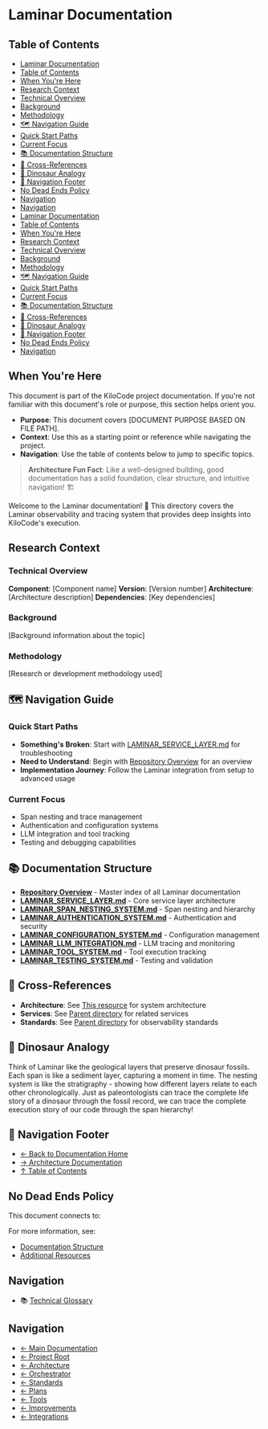 # Laminar Documentation

## Table of Contents

* [Laminar Documentation](#laminar-documentation)
* [Table of Contents](#table-of-contents)
* [When You're Here](#when-youre-here)
* [Research Context](#research-context)
* [Technical Overview](#technical-overview)
* [Background](#background)
* [Methodology](#methodology)
* [🗺️ Navigation Guide](#️-navigation-guide)
* [Quick Start Paths](#quick-start-paths)
* [Current Focus](#current-focus)
* [📚 Documentation Structure](#-documentation-structure)
* [🔗 Cross-References](#-cross-references)
* [🦕 Dinosaur Analogy](#-dinosaur-analogy)
* [🧭 Navigation Footer](#-navigation-footer)
* [No Dead Ends Policy](#no-dead-ends-policy)
* [Navigation](#navigation)
* [Navigation](#navigation)
* [Laminar Documentation](#laminar-documentation)
* [Table of Contents](#table-of-contents)
* [When You're Here](#when-youre-here)
* [Research Context](#research-context)
* [Technical Overview](#technical-overview)
* [Background](#background)
* [Methodology](#methodology)
* [🗺️ Navigation Guide](#️-navigation-guide)
* [Quick Start Paths](#quick-start-paths)
* [Current Focus](#current-focus)
* [📚 Documentation Structure](#-documentation-structure)
* [🔗 Cross-References](#-cross-references)
* [🦕 Dinosaur Analogy](#-dinosaur-analogy)
* [🧭 Navigation Footer](#-navigation-footer)
* [No Dead Ends Policy](#no-dead-ends-policy)
* [Navigation](#navigation)

## When You're Here

This document is part of the KiloCode project documentation. If you're not familiar with this
document's role or purpose, this section helps orient you.

* **Purpose**: This document covers \[DOCUMENT PURPOSE BASED ON FILE PATH].
* **Context**: Use this as a starting point or reference while navigating the project.
* **Navigation**: Use the table of contents below to jump to specific topics.

> **Architecture Fun Fact**: Like a well-designed building, good documentation has a solid
> foundation, clear structure, and intuitive navigation! 🏗️

Welcome to the Laminar documentation! 🌊 This directory covers the Laminar observability and tracing
system that provides deep insights into KiloCode's execution.

## Research Context

### Technical Overview

**Component**: \[Component name]
**Version**: \[Version number]
**Architecture**: \[Architecture description]
**Dependencies**: \[Key dependencies]

### Background

\[Background information about the topic]

### Methodology

\[Research or development methodology used]

## 🗺️ Navigation Guide

### Quick Start Paths

* **Something's Broken**: Start with [LAMINAR\_SERVICE\_LAYER.md](LAMINAR_SERVICE_LAYER.md) for
  troubleshooting
* **Need to Understand**: Begin with [Repository Overview](README.md) for an overview
* **Implementation Journey**: Follow the Laminar integration from setup to advanced usage

### Current Focus

* Span nesting and trace management
* Authentication and configuration systems
* LLM integration and tool tracking
* Testing and debugging capabilities

## 📚 Documentation Structure

* **[Repository Overview](README.md)** - Master index of all Laminar documentation
* **[LAMINAR\_SERVICE\_LAYER.md](LAMINAR_SERVICE_LAYER.md)** - Core service layer architecture
* **[LAMINAR\_SPAN\_NESTING\_SYSTEM.md](LAMINAR_SPAN_NESTING_SYSTEM.md)** - Span nesting and
  hierarchy
* **[LAMINAR\_AUTHENTICATION\_SYSTEM.md](LAMINAR_AUTHENTICATION_SYSTEM.md)** - Authentication and
  security
* **[LAMINAR\_CONFIGURATION\_SYSTEM.md](LAMINAR_CONFIGURATION_SYSTEM.md)** - Configuration
  management
* **[LAMINAR\_LLM\_INTEGRATION.md](LAMINAR_LLM_INTEGRATION.md)** - LLM tracing and monitoring
* **[LAMINAR\_TOOL\_SYSTEM.md](LAMINAR_TOOL_SYSTEM.md)** - Tool execution tracking
* **[LAMINAR\_TESTING\_SYSTEM.md](LAMINAR_TESTING_SYSTEM.md)** - Testing and validation

## 🔗 Cross-References

* **Architecture**: See [This resource](../architecture/) for system architecture
* **Services**: See [Parent directory](../services/) for related services
* **Standards**: See [Parent directory](../standards/) for observability standards

## 🦕 Dinosaur Analogy

Think of Laminar like the geological layers that preserve dinosaur fossils. Each span is like a
sediment layer, capturing a moment in time. The nesting system is like the stratigraphy - showing
how different layers relate to each other chronologically. Just as paleontologists can trace the
complete life story of a dinosaur through the fossil record, we can trace the complete execution
story of our code through the span hierarchy!

## 🧭 Navigation Footer

* [← Back to Documentation Home](../README.md)
* [→ Architecture Documentation](../README.md)
* [↑ Table of Contents](../README.md)

## No Dead Ends Policy

This document connects to:

For more information, see:

* [Documentation Structure](../README.md)
* [Additional Resources](../tools/README.md)

## Navigation

* 📚 [Technical Glossary](../GLOSSARY.md)

## Navigation

* [← Main Documentation](README.md)
* [← Project Root](README.md)
* [← Architecture](../README.md)
* [← Orchestrator](../orchestrator/README.md)
* [← Standards](standards/README.md)
* [← Plans](plans/README.md)
* [← Tools](tools/README.md)
* [← Improvements](improvements/README.md)
* [← Integrations](integrations/README.md)
